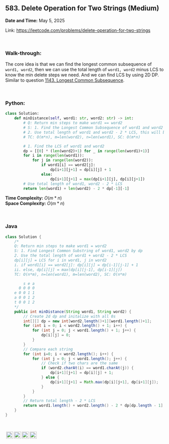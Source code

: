 ## 583. Delete Operation for Two Strings (Medium)
**Date and Time:** May 5, 2025

Link: https://leetcode.com/problems/delete-operation-for-two-strings

<br>

### Walk-through: 
The core idea is that we can find the longest common subsequence of `word1, word2`, then we can use the total length of `word1, word2` minus LCS to know the min delete steps we need. And we can find LCS by using 2D DP. Similar to question [1143. Longest Common Subsequence](./1143.Longest_Common_Subsequence(Medium).md).

<br>

### Python:
```python
class Solution:
    def minDistance(self, word1: str, word2: str) -> int:
        # Q: Return min steps to make word1 == word2
        # S: 1. Find the Longest Common Subsequence of word1 and word2
        # 2. Use total length of word1 and word2 - 2 * LCS, this will be the min steps
        # TC: O(m*n), m=len(word2), n=len(word1), SC: O(m*n)

        # 1. Find the LCS of word1 and word2
        dp = [[0] * (len(word2)+1) for _ in range(len(word1)+1)]
        for i in range(len(word1)):
            for j in range(len(word2)):
                if word1[i] == word2[j]:
                    dp[i+1][j+1] = dp[i][j] + 1
                else:
                    dp[i+1][j+1] = max(dp[i+1][j], dp[i][j+1])
        # Use total length of word1, word2 - 2 * LCS
        return len(word1) + len(word2) - 2 * dp[-1][-1]
```
**Time Complexity:** $O(m*n)$ <br>
**Space Complexity:** $O(m*n)$

<br>

### Java
```java
class Solution {
    /* 
    Q: Return min steps to make word1 = word2
    S: 1. Find Longest Common Substring of word1, word2 by dp
    2. Use the total length of word1 + word2 - 2 * LCS
    dp[i][j] = LCS for i in word1, j in word2
    i. if word1[i] == word2[j]: dp[i][j] = dp[i-1][j-1] + 1
    ii. else, dp[i][j] = max(dp[i][j-1], dp[i-1][j])
    TC: O(n*m), n=len(word1), m=len(word2), SC: O(n*m)

        s e a
      0 0 0 0
    e 0 0 1 1
    a 0 0 1 2
    t 0 0 1 2
    */
    public int minDistance(String word1, String word2) {
        // Create 2d dp and initalize with all 0s
        int[][] dp = new int[word2.length()+1][word1.length()+1];
        for (int i = 0; i < word2.length() + 1; i++) {
            for (int j = 0; j < word1.length() + 1; j++) {
                dp[i][j] = 0;
            }
        }
        // Compare each string
        for (int i=0; i < word2.length(); i++) {
            for (int j = 0; j < word1.length(); j++) {
                // Check if two chars are the same
                if (word2.charAt(i) == word1.charAt(j)) {
                    dp[i+1][j+1] = dp[i][j] + 1;
                } else {
                    dp[i+1][j+1] = Math.max(dp[i][j+1], dp[i+1][j]);
                }
            }
        }
        // Return total length - 2 * LCS
        return word1.length() + word2.length() - 2 * dp[dp.length - 1][dp[0].length - 1];
    }
}
```

<br>

<img style="height:22px!important;margin-left:3px;vertical-align:text-bottom;" src="https://mirrors.creativecommons.org/presskit/icons/cc.svg?ref=chooser-v1" alt="CC BY-NC-SA" title="CC BY-NC-SA"><img style="height:22px!important;margin-left:3px;vertical-align:text-bottom;" src="https://mirrors.creativecommons.org/presskit/icons/by.svg?ref=chooser-v1" alt="BY: credit must be given to the creator" title="BY: credit must be given to the creator"><img style="height:22px!important;margin-left:3px;vertical-align:text-bottom;" src="https://mirrors.creativecommons.org/presskit/icons/nc.svg?ref=chooser-v1" alt="NC: Only noncommercial uses of the work are permitted" title="NC: Only noncommercial uses of the work are permitted"><img style="height:22px!important;margin-left:3px;vertical-align:text-bottom;" src="https://mirrors.creativecommons.org/presskit/icons/sa.svg?ref=chooser-v1" alt="SA: Adaptations must be shared under the same terms" title="SA: Adaptations must be shared under the same terms">